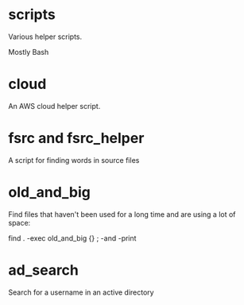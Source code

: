 # scripts

Various helper scripts.

Mostly Bash

# cloud

An AWS cloud helper script.

# fsrc and fsrc_helper

A script for finding words in source files

# old_and_big

Find files that haven't been used for a long time and are using a lot of space:

find . -exec old_and_big {} \; -and -print

# ad_search 

Search for a username in an active directory